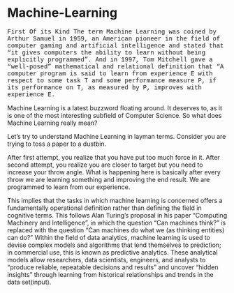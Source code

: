 <html>
<head>
<title>Machine-Learning</title>
</head>
<body>
<h1>Machine-Learning</h1>
<p style="font-family:courier;">First Of its Kind
The term Machine Learning was coined by Arthur Samuel in 1959, an American pioneer in the field of computer gaming and artificial intelligence and stated that “it gives computers the ability to learn without being explicitly programmed”.
And in 1997, Tom Mitchell gave a “well-posed” mathematical and relational definition that “A computer program is said to learn from experience E with respect to some task T and some performance measure P, if its performance on T, as measured by P, improves with experience E.

Machine Learning is a latest buzzword floating around. It deserves to, as it is one of the most interesting subfield of Computer Science. So what does Machine Learning really mean?

Let’s try to understand Machine Learning in layman terms. Consider you are trying to toss a paper to a dustbin.

After first attempt, you realize that you have put too much force in it. After second attempt, you realize you are closer to target but you need to increase your throw angle. What is happening here is basically after every throw we are learning something and improving the end result. We are programmed to learn from our experience.

This implies that the tasks in which machine learning is concerned offers a fundamentally operational definition rather than defining the field in cognitive terms. This follows Alan Turing’s proposal in his paper “Computing Machinery and Intelligence”, in which the question “Can machines think?” is replaced with the question “Can machines do what we (as thinking entities) can do?”
Within the field of data analytics, machine learning is used to devise complex models and algorithms that lend themselves to prediction; in commercial use, this is known as predictive analytics. These analytical models allow researchers, data scientists, engineers, and analysts to “produce reliable, repeatable decisions and results” and uncover “hidden insights” through learning from historical relationships and trends in the data set(input).
</p>
</body>
</html>
